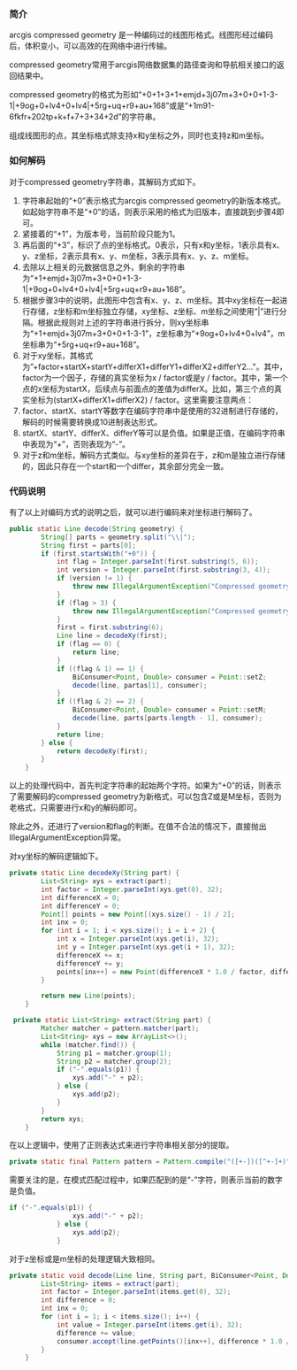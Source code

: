 ### 简介

arcgis compressed geometry 是一种编码过的线图形格式。线图形经过编码后，体积变小，可以高效的在网络中进行传输。

compressed geometry常用于arcgis网络数据集的路径查询和导航相关接口的返回结果中。

compressed geometry的格式为形如“+0+1+3+1+emjd+3j07m+3+0+0+1-3-1|+9og+0+lv4+0+lv4|+5rg+uq+r9+au+168”或是“+1m91-6fkfr+202tp+k+f+7+3+34+2d”的字符串。

组成线图形的点，其坐标格式除支持x和y坐标之外，同时也支持z和m坐标。

### 如何解码

对于compressed geometry字符串，其解码方式如下。

1. 字符串起始的“+0”表示格式为arcgis compressed geometry的新版本格式。如起始字符串不是“+0”的话，则表示采用的格式为旧版本，直接跳到步骤4即可。
2. 紧接着的“+1”，为版本号，当前阶段只能为1。
3. 再后面的“+3”，标识了点的坐标格式。0表示，只有x和y坐标，1表示具有x、y、z坐标，2表示具有x、y、m坐标，3表示具有x、y、z、m坐标。
4. 去除以上相关的元数据信息之外，剩余的字符串为“+1+emjd+3j07m+3+0+0+1-3-1|+9og+0+lv4+0+lv4|+5rg+uq+r9+au+168”。
5. 根据步骤3中的说明，此图形中包含有x、y、z、m坐标。其中xy坐标在一起进行存储，z坐标和m坐标独立存储，xy坐标、z坐标、m坐标之间使用“|”进行分隔。根据此规则对上述的字符串进行拆分，则xy坐标串为“+1+emjd+3j07m+3+0+0+1-3-1”，z坐标串为“+9og+0+lv4+0+lv4”，m坐标串为“+5rg+uq+r9+au+168”。
6. 对于xy坐标，其格式为”+factor+startX+startY+differX1+differY1+differX2+differY2..."。其中，factor为一个因子，存储的真实坐标为x / factor或是y / factor。其中，第一个点的x坐标为startX，后续点与前面点的差值为differX。比如，第三个点的真实坐标为(startX+differX1+differX2)  / factor。这里需要注意两点：
  1. factor、startX、startY等数字在编码字符串中是使用的32进制进行存储的，解码的时候需要转换成10进制表达形式。
  2. startX、startY、differX、differY等可以是负值。如果是正值，在编码字符串中表现为“+”，否则表现为“-”。
7. 对于z和m坐标，解码方式类似。与xy坐标的差异在于，z和m是独立进行存储的，因此只存在一个start和一个differ，其余部分完全一致。

<!-- more -->

### 代码说明

有了以上对编码方式的说明之后，就可以进行编码来对坐标进行解码了。

```java
public static Line decode(String geometry) {
        String[] parts = geometry.split("\\|");
        String first = parts[0];
        if (first.startsWith("+0")) {
            int flag = Integer.parseInt(first.substring(5, 6));
            int version = Integer.parseInt(first.substring(3, 4));
            if (version != 1) {
                throw new IllegalArgumentException("Compressed geometry: Unexpected version.");
            }
            if (flag > 3) {
                throw new IllegalArgumentException("Compressed geometry: Invalid flags.");
            }
            first = first.substring(6);
            Line line = decodeXy(first);
            if (flag == 0) {
                return line;
            }
            if ((flag & 1) == 1) {
                BiConsumer<Point, Double> consumer = Point::setZ;
                decode(line, partas[1], consumer);
            }
            if ((flag & 2) == 2) {
                BiConsumer<Point, Double> consumer = Point::setM;
                decode(line, parts[parts.length - 1], consumer);
            }
            return line;
        } else {
            return decodeXy(first);
        }
    }
```

以上的处理代码中，首先判定字符串的起始两个字符。如果为“+0”的话，则表示了需要解码的compressed geometry为新格式，可以包含Z或是M坐标，否则为老格式，只需要进行x和y的解码即可。

除此之外，还进行了version和flag的判断。在值不合法的情况下，直接抛出IllegalArgumentException异常。

对xy坐标的解码逻辑如下。

```java
private static Line decodeXy(String part) {
        List<String> xys = extract(part);
        int factor = Integer.parseInt(xys.get(0), 32);
        int differenceX = 0;
        int differenceY = 0;
        Point[] points = new Point[(xys.size() - 1) / 2];
        int inx = 0;
        for (int i = 1; i < xys.size(); i = i + 2) {
            int x = Integer.parseInt(xys.get(i), 32);
            int y = Integer.parseInt(xys.get(i + 1), 32);
            differenceX += x;
            differenceY += y;
            points[inx++] = new Point(differenceX * 1.0 / factor, differenceY * 1.0 / factor);
        }

        return new Line(points);
    }

 private static List<String> extract(String part) {
        Matcher matcher = pattern.matcher(part);
        List<String> xys = new ArrayList<>();
        while (matcher.find()) {
            String p1 = matcher.group(1);
            String p2 = matcher.group(2);
            if ("-".equals(p1)) {
                xys.add("-" + p2);
            } else {
                xys.add(p2);
            }
        }
        return xys;
    }

```

在以上逻辑中，使用了正则表达式来进行字符串相关部分的提取。

```java
private static final Pattern pattern = Pattern.compile("([+-])([^+-]+)");
```



需要关注的是，在模式匹配过程中，如果匹配到的是“-”字符，则表示当前的数字是负值。

```java
if ("-".equals(p1)) {
                xys.add("-" + p2);
            } else {
                xys.add(p2);
            }
```

对于z坐标或是m坐标的处理逻辑大致相同。

```java
private static void decode(Line line, String part, BiConsumer<Point, Double> consumer) {
        List<String> items = extract(part);
        int factor = Integer.parseInt(items.get(0), 32);
        int difference = 0;
        int inx = 0;
        for (int i = 1; i < items.size(); i++) {
            int value = Integer.parseInt(items.get(i), 32);
            difference += value;
            consumer.accept(line.getPoints()[inx++], difference * 1.0 / factor);
        }
    }
```